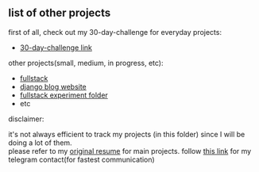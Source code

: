 ## list of other projects

first of all, check out my 30-day-challenge for everyday projects:
* [30-day-challenge link](https://github.com/akhrrbk/30-day-challenge)

other projects(small, medium, in progress, etc):
* [fullstack](https://github.com/akhrrbk/fso-revision)
* [django blog website](https://github.com/akhrrbk/website-with-django)
* [fullstack experiment folder](https://github.com/akhrrbk/FSO-code-submission)
* etc

disclaimer: 

it's not always efficient to track my projects (in this folder) since I will be doing a lot of them.</br>
please refer to my [original resume](https://github.com/akhrrbk/resume) for main projects. 
follow [this link](t.me/akhrrbk) for my telegram contact(for fastest communication)
